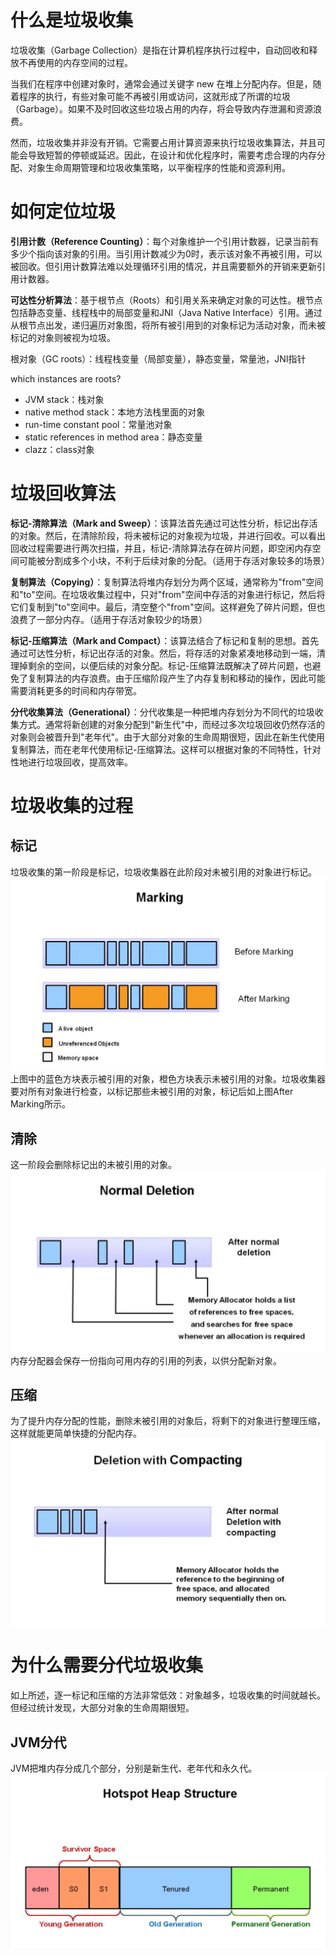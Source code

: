 # 什么是垃圾收集
垃圾收集（Garbage Collection）是指在计算机程序执行过程中，自动回收和释放不再使用的内存空间的过程。

当我们在程序中创建对象时，通常会通过关键字 new 在堆上分配内存。但是，随着程序的执行，有些对象可能不再被引用或访问，这就形成了所谓的垃圾（Garbage）。如果不及时回收这些垃圾占用的内存，将会导致内存泄漏和资源浪费。

然而，垃圾收集并非没有开销。它需要占用计算资源来执行垃圾收集算法，并且可能会导致短暂的停顿或延迟。因此，在设计和优化程序时，需要考虑合理的内存分配、对象生命周期管理和垃圾收集策略，以平衡程序的性能和资源利用。

# 如何定位垃圾
**引用计数（Reference Counting）**：每个对象维护一个引用计数器，记录当前有多少个指向该对象的引用。当引用计数减少为0时，表示该对象不再被引用，可以被回收。但引用计数算法难以处理循环引用的情况，并且需要额外的开销来更新引用计数器。

**可达性分析算法**：基于根节点（Roots）和引用关系来确定对象的可达性。根节点包括静态变量、线程栈中的局部变量和JNI（Java Native Interface）引用。通过从根节点出发，递归遍历对象图，将所有被引用到的对象标记为活动对象，而未被标记的对象则被视为垃圾。

根对象（GC roots）：线程栈变量（局部变量），静态变量，常量池，JNI指针

which instances are roots?
- JVM stack：栈对象
- native method stack：本地方法栈里面的对象
- run-time constant pool：常量池对象
- static references in method area：静态变量
- clazz：class对象

# 垃圾回收算法
**标记-清除算法（Mark and Sweep）**：该算法首先通过可达性分析，标记出存活的对象。然后，在清除阶段，将未被标记的对象视为垃圾，并进行回收。可以看出回收过程需要进行两次扫描，并且，标记-清除算法存在碎片问题，即空闲内存空间可能被分割成多个小块，不利于后续对象的分配。（适用于存活对象较多的场景）

**复制算法（Copying）**：复制算法将堆内存划分为两个区域，通常称为"from"空间和"to"空间。在垃圾收集过程中，只对"from"空间中存活的对象进行标记，然后将它们复制到"to"空间中。最后，清空整个"from"空间。这样避免了碎片问题，但也浪费了一部分内存。（适用于存活对象较少的场景）

**标记-压缩算法（Mark and Compact）**：该算法结合了标记和复制的思想。首先通过可达性分析，标记出存活的对象。然后，将存活的对象紧凑地移动到一端，清理掉剩余的空间，以便后续的对象分配。标记-压缩算法既解决了碎片问题，也避免了复制算法的内存浪费。由于压缩阶段产生了内存复制和移动的操作，因此可能需要消耗更多的时间和内存带宽。

**分代收集算法（Generational）**：分代收集是一种把堆内存划分为不同代的垃圾收集方式。通常将新创建的对象分配到"新生代"中，而经过多次垃圾回收仍然存活的对象则会被晋升到"老年代"。由于大部分对象的生命周期很短，因此在新生代使用复制算法，而在老年代使用标记-压缩算法。这样可以根据对象的不同特性，针对性地进行垃圾回收，提高效率。

# 垃圾收集的过程
## 标记
垃圾收集的第一阶段是标记，垃圾收集器在此阶段对未被引用的对象进行标记。
![](../image/JVM/MarkSweep1.jpeg)
上图中的蓝色方块表示被引用的对象，橙色方块表示未被引用的对象。垃圾收集器要对所有对象进行检查，以标记那些未被引用的对象，标记后如上图After Marking所示。

## 清除
这一阶段会删除标记出的未被引用的对象。
![](../image/JVM/MarkSweep2.jpg)
内存分配器会保存一份指向可用内存的引用的列表，以供分配新对象。

## 压缩
为了提升内存分配的性能，删除未被引用的对象后，将剩下的对象进行整理压缩，这样就能更简单快捷的分配内存。
![](../image/JVM/MarkSweep3.jpg)

# 为什么需要分代垃圾收集
如上所述，逐一标记和压缩的方法非常低效：对象越多，垃圾收集的时间就越长。但经过统计发现，大部分对象的生命周期很短。

## JVM分代
JVM把堆内存分成几个部分，分别是新生代、老年代和永久代。  
![](../image/JVM/Heap.jpeg)